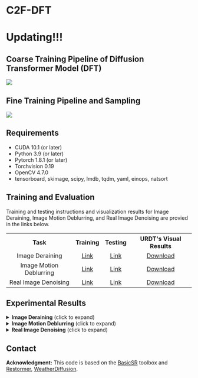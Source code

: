 
# C2F-DFT
# 
<!By Liyan Wang, Qinyu Yang, Cong Wang, Wei Wang, Jinshan Pan, and Zhixun Su>

# Updating!!!

## Coarse Training Pipeline of Diffusion Transformer Model (DFT)

<img src = "[https://github.com/wlydlut/C2F-DFT/tree/main/Figs/fig1.png](https://github.com/wlydlut/C2F-DFT/blob/main/Figs/fig1.png)#pic_center">  

## Fine Training Pipeline and Sampling

<img src = "https://github.com/wlydlut/C2F-DFT/tree/main/Figs/fig2.png#pic_center"> 

## Requirements
- CUDA 10.1 (or later)
- Python 3.9 (or later)
- Pytorch 1.8.1 (or later)
- Torchvision 0.19
- OpenCV 4.7.0
- tensorboard, skimage, scipy, lmdb, tqdm, yaml, einops, natsort

## Training and Evaluation

Training and testing instructions and visualization results for Image Deraining, Image Motion Deblurring, and Real Image Denoising are provied in the links below. 

<table>
  <tr>
    <th align="center">Task</th>
    <th align="center">Training</th>
    <th align="center">Testing</th>
    <th align="center">URDT's Visual Results</th>
  </tr>
  <tr>
    <td align="center">Image Deraining</td>
    <td align="center"><a href="Deraining/README.md#training">Link</a></td>
    <td align="center"><a href="Deraining/README.md#testing">Link</a></td>
    <td align="center"><a href="https://drive.google.com/drive/folders/1v4aAFDAojHtedtRmPcqVKJcAixW5dZ8m">Download</a></td>
  </tr>
  <tr>
    <td align="center">Image Motion Deblurring</td>
    <td align="center"><a href="Motion_Deblurring/README.md#training">Link</a></td>
    <td align="center"><a href="Motion_Deblurring/README.md#testing">Link</a></td>
    <td align="center"><a href="https://drive.google.com/drive/folders/1qYVPblP0kCyfIoxDQ2NBsdbv_MoZ24S4">Download</a></td>
  </tr>
  <tr>
     <td align="center">Real Image Denoising</td>
    <td align="center"><a href="Denoising/README.md#training">Link</a></td>
    <td align="center"><a href="Denoising/README.md#testing">Link</a></td>
    <td align="center"><a href="https://drive.google.com/drive/folders/1hgSYcwSLktFh42LA9bDXTLUuNzThdJVA">Download</a></td>
  </tr>
</table>

## Experimental Results

<details>
<summary><strong>Image Deraining</strong> (click to expand) </summary>

<p align="center"><img src = "https://github.com/wlydlut/C2F-DFT/tree/main/Figs/tab1.png#pic_center"></p> 
<p align="center"><img src = "https://github.com/wlydlut/C2F-DFT/tree/main/Figs/fig3.png#pic_center" width="1000"></p> 

</details>

<details>
<summary><strong>Image Motion Deblurring</strong> (click to expand) </summary>

<p align="center"><img src = "https://github.com/wlydlut/C2F-DFT/tree/main/Figs/tab2.png#pic_center" width="500"></p>
<p align="center"><img src = "https://github.com/wlydlut/C2F-DFT/tree/main/Figs/fig4.png#pic_center" width="1000"></p>
</details>

<details>
<summary><strong>Real Image Denoising</strong> (click to expand) </summary>

<p align="center"><img src = "https://github.com/wlydlut/C2F-DFT/tree/main/Figs/tab3.png#pic_center" width="500"></p>
<p align="center"><img src = "https://github.com/wlydlut/C2F-DFT/tree/main/Figs/fig5.png#pic_center" width="1000"></p>
<p align="center"><img src = "https://github.com/wlydlut/C2F-DFT/tree/main/Figs/fig6.png#pic_center" width="1000"></p>
</details>

## Contact
<!Should you have any questions, please contact wangliyan@mail.dlut.edu.cn >


**Acknowledgment:** This code is based on the [BasicSR](https://github.com/xinntao/BasicSR) toolbox and [Restormer](https://github.com/swz30/Restormer), [WeatherDiffusion](https://github.com/IGITUGraz/WeatherDiffusion). 

